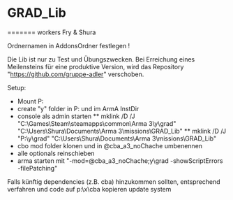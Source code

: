 # GRAD_Lib
=======
workers Fry & Shura

Ordnernamen in AddonsOrdner festlegen !


Die Lib ist nur zu Test und Übungszwecken.
Bei Erreichung eines Meilensteins für eine produktive Version, wird das
Repository "https://github.com/gruppe-adler" verschoben.


Setup:
* Mount P:
* create "y" folder in P: und im ArmA InstDir
* console als admin starten
** mklink /D /J "C:\Games\Steam\steamapps\common\Arma 3\y\grad" "C:\Users\Shura\Documents\Arma 3\missions\GRAD_Lib"
** mklink /D /J "P:\y\grad" "C:\Users\Shura\Documents\Arma 3\missions\GRAD_Lib"
* cbo mod folder klonen und in @cba_a3_noChache umbenennen
* alle optionals reinschieben
* arma starten mit "-mod=@cba_a3_noChache;y\grad -showScriptErrors
-filePatching"

Falls künftig dependencies (z.B. cba) hinzukommen sollten, entsprechend verfahren und code auf p:\x\cba kopieren
update system 
